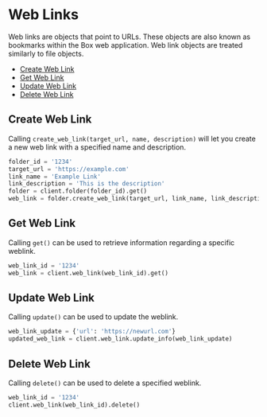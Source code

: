 Web Links
=========

Web links are objects that point to URLs. These objects are also known as
bookmarks within the Box web application. Web link objects are treated
similarly to file objects.

- [Create Web Link](#create-web-link)
- [Get Web Link](#get-web-link)
- [Update Web Link](#update-web-link)
- [Delete Web Link](#delete-web-link)

Create Web Link
---------------

Calling `create_web_link(target_url, name, description)` will let you create a new web link with a specified name and description.

```python
folder_id = '1234'
target_url = 'https://example.com'
link_name = 'Example Link'
link_description = 'This is the description'
folder = client.folder(folder_id).get()
web_link = folder.create_web_link(target_url, link_name, link_description)
```

Get Web Link
------------

Calling `get()` can be used to retrieve information regarding a specific weblink.

```python
web_link_id = '1234'
web_link = client.web_link(web_link_id).get()
```

Update Web Link
---------------

Calling `update()` can be used to update the weblink.

```python
web_link_update = {'url': 'https://newurl.com'}
updated_web_link = client.web_link.update_info(web_link_update)
```

Delete Web Link
---------------

Calling `delete()` can be used to delete a specified weblink.

```python
web_link_id = '1234'
client.web_link(web_link_id).delete()
```
